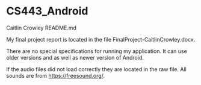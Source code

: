 # CS443_Android
Caitlin Crowley
README.md

My final project report is located in the file FinalProject-CaitlinCrowley.docx.

There are no special specifications for running my application. It can use older versions and as well as newer version of Android.

If the audio files did not load correctly they are located in the raw file. All sounds are from https://freesound.org/. 
